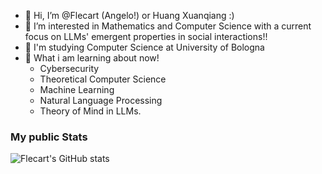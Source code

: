- 👋 Hi, I’m @Flecart (Angelo!) or Huang Xuanqiang :)
- 👀 I’m interested in Mathematics and Computer Science with a current focus on LLMs' emergent properties in social interactions!!
- 🌱 I'm studying Computer Science at University of Bologna
- 💞️ What i am learning about now! 
  - Cybersecurity
  - Theoretical Computer Science
  - Machine Learning
  - Natural Language Processing
  - Theory of Mind in LLMs.
  
### My public Stats
![Flecart's GitHub stats](https://github-readme-stats.zohan.tech/api?username=flecart&show_icons=true&hide=stars)

